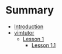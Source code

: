 # Summary

* [Introduction](README.md)
* [vimtutor](chapter1.md)
  * [Lesson 1](chapter1/lesson-1.md)
    * [Lesson 1.1](chapter1/lesson-1/lesson-11.md)

